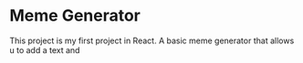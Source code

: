 # Meme Generator

This project is my first project in React. A basic meme generator that allows u to add a text and 
